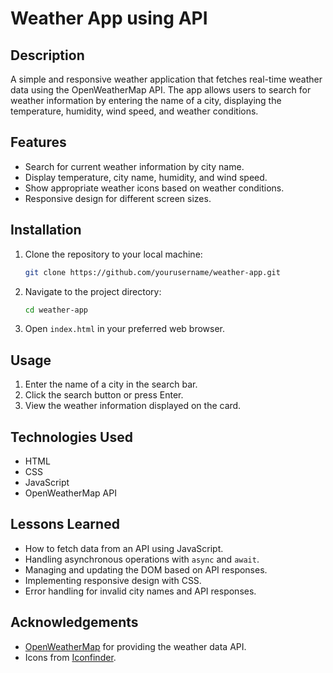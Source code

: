 # Weather App using API

## Description
A simple and responsive weather application that fetches real-time weather data using the OpenWeatherMap API. The app allows users to search for weather information by entering the name of a city, displaying the temperature, humidity, wind speed, and weather conditions.

## Features
- Search for current weather information by city name.
- Display temperature, city name, humidity, and wind speed.
- Show appropriate weather icons based on weather conditions.
- Responsive design for different screen sizes.

## Installation
1. Clone the repository to your local machine:
    ```bash
    git clone https://github.com/yourusername/weather-app.git
    ```
2. Navigate to the project directory:
    ```bash
    cd weather-app
    ```
3. Open `index.html` in your preferred web browser.

## Usage
1. Enter the name of a city in the search bar.
2. Click the search button or press Enter.
3. View the weather information displayed on the card.

## Technologies Used
- HTML
- CSS
- JavaScript
- OpenWeatherMap API

## Lessons Learned
- How to fetch data from an API using JavaScript.
- Handling asynchronous operations with `async` and `await`.
- Managing and updating the DOM based on API responses.
- Implementing responsive design with CSS.
- Error handling for invalid city names and API responses.

## Acknowledgements
- [OpenWeatherMap](https://openweathermap.org/) for providing the weather data API.
- Icons from [Iconfinder](https://www.iconfinder.com/).

